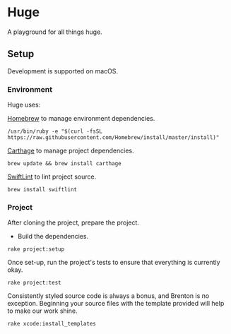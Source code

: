 # Huge

A playground for all things huge.

## Setup

Development is supported on macOS.

### Environment

Huge uses:

[Homebrew](http://brew.sh) to manage environment dependencies.

```
/usr/bin/ruby -e "$(curl -fsSL https://raw.githubusercontent.com/Homebrew/install/master/install)"
```

[Carthage](https://github.com/Carthage/Carthage) to manage project dependencies.

```
brew update && brew install carthage
```

[SwiftLint](https://github.com/realm/SwiftLint) to lint project source.

```
brew install swiftlint
```

### Project

After cloning the project, prepare the project.

- Build the dependencies.

```
rake project:setup
```

Once set-up, run the project's tests to ensure that everything is currently okay.

```
rake project:test
```

Consistently styled source code is always a bonus, and Brenton is no exception. Beginning your source files with the template provided will help to make our work shine.

```
rake xcode:install_templates
```
